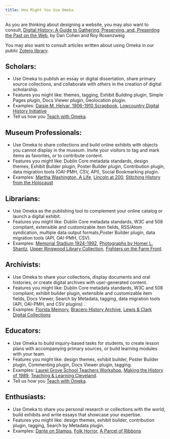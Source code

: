 ```yaml
---
title: How Might You Use Omeka
---
```


As you are thinking about designing a website, you may also want to consult, [Digital History: A Guide to Gathering, Preserving, and, Presenting the Past on the Web](http://chnm.gmu.edu/digitalhistory), by Dan Cohen and Roy Rosenzweig

You may also want to consult articles written about using Omeka in our public [Zotero library](https://www.zotero.org/groups/omeka/items).

Scholars: 
-----------------------------------------------------------

-   Use Omeka to publish an essay or digital dissertation, share primary source collections, and collaborate with others in the creation of digital scholarship.
-   Features you might like: themes, tagging, Exhibit Building plugin, Simple Pages plugin, Docs Viewer plugin, Geolocation plugin.
-   Examples: [Daisie M. Helyar, 1906-1910 Scrapbook](http://gslis.simmons.edu/daisie/), [Lowcountry Digital History Initiative](http://ldhi.library.cofc.edu/)
-   Tell us how you [Teach with Omeka](Teach_with_Omeka.md).

Museum Professionals:
-----------------------------------------------------------

-   Use Omeka to share collections and build online exhibits with objects you cannot display in the museum. Invite your visitors to tag and mark items as favorites, or to contribute content. 
-   Features you might like: Dublin Core metadata standards, design themes, Exhibit Builder plugin, Poster Builder plugin, Contribution plugin, data migration tools (OAI-PMH, CSV, API), Social Bookmarking plugin.
-   Examples: [Martha Washington, A Life](http://marthawashington.us), [Lincoln at 200](http://publications.newberry.org/lincoln/), [Stitching History from the Holocaust](http://liblamp.uwm.edu/omeka/A/)

Librarians:
---------------------------------------------------------------
-   Use Omeka as the publishing tool to complement your online catalog or launch a digital exhibit.
-   Features you might like: Dublin Core metadata standards, W3C and 508 compliant, extensible and customizable item fields, RSS/Atom syndication, multiple data output formats,Poster Builder plugin, data migration tools (API, OAI-PMH, CSV).
-   Examples: [Memorial Stadium 1924-1992](http://brickhouse.lib.umn.edu/), [Photographs by Homer L. Shantz](http://digitalcommons.library.arizona.edu/x/exhibits/shantzafrica), [Upper Ringwood Library Collection](http://www.upperringwood.org/index.php), [Fighters on the Farm Front](http://scarc.library.oregonstate.edu/omeka/exhibits/show/fighters).

Archivists:
---------------------------------------------------------------
-   Use Omeka to share your collections, display documents and oral histories, or create digital archives with user-generated content.
-   Features you might like: Dublin Core metadata standards, W3C and 508 compliant, exhibit builder plugin, extensible and customizable item fields, Docs Viewer, Search by Metadata, tagging, data migration tools (API, OAI-PMH, and CSV plugins) .
-   Examples: [Florida Memory](http://floridamemory.com/), [Bracero History Archive](http://braceroarchive.org), [Lewis & Clark Digital Collections](http://digitalcollections.lclark.edu/)

Educators:
-------------------------------------------------------------

-   Use Omeka to build inquiry-based tasks for students, to create lesson plans with accompanying primary sources, or build learning modules with your team.
-   Features you might like: design themes, exhibit builder, Poster Builder plugin, Commenting plugin, Docs Viewer plugin, tagging.
-   Examples: [Laurel Grove School Teachers Workshop](http://chnm.gmu.edu/laurelgrove), [Making the History of 1989](http://chnm.gmu.edu/1989), [Teaching & Learning Cleveland](http://csudigitalhumanities.org/exhibits/).
-   Tell us how you [Teach with Omeka](Teach_with_Omeka.md).

Enthusiasts:
--------------------------------------------------------------

-   Use Omeka to share you personal research or collections with the world, build exhibits and write essays that showcase your expertise.
-   Features you might like: design themes, exhibit builder, contribution plugin, tagging, Search by Metadata plugin.
-   Examples: [Dante on Stamps](http://www.danteonstamps.com/ds/), [Folk Horror](http://www.folkhorror.com/), [A Parcel of Ribbons](http://aparcelofribbons.co.uk/)
